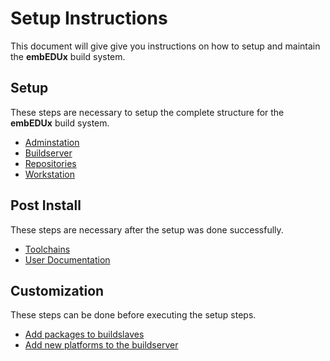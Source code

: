 # Setup Instructions 
This document will give give you instructions on how to setup and maintain the
**embEDUx** build system.

## Setup
These steps are necessary to setup the complete structure for the **embEDUx**
build system.

* [Adminstation](adminstation.md)
* [Buildserver](buildserver.md)
* [Repositories](repositories.md)
* [Workstation](workstation/flashtool.md)

## Post Install
These steps are necessary after the setup was done successfully.

* [Toolchains](post-install/toolchains.md)
* [User Documentation](post-install/user-documentation.md)

## Customization 
These steps can be done before executing the setup steps.

* [Add packages to buildslaves](buildserver/customize-buildslaves.md)
* [Add new platforms to the
  buildserver](buildserver/customize-supported-platforms.md)

